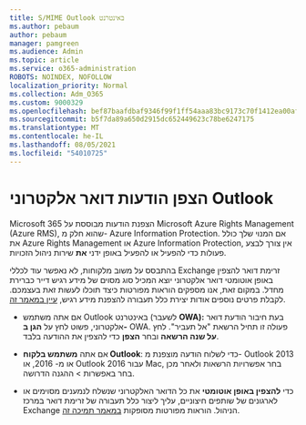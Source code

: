 ```yaml
---
title: S/MIME Outlook באינטרנט
ms.author: pebaum
author: pebaum
manager: pamgreen
ms.audience: Admin
ms.topic: article
ms.service: o365-administration
ROBOTS: NOINDEX, NOFOLLOW
localization_priority: Normal
ms.collection: Adm_O365
ms.custom: 9000329
ms.openlocfilehash: bef87baafdbaf9346f99f1ff54aaa83bc9173c70f1412ea00afb717c15a8014c
ms.sourcegitcommit: b5f7da89a650d2915dc652449623c78be6247175
ms.translationtype: MT
ms.contentlocale: he-IL
ms.lasthandoff: 08/05/2021
ms.locfileid: "54010725"
---
```

# <a name="encrypt-email-messages-in-outlook"></a>הצפן הודעות דואר אלקטרוני Outlook

Microsoft 365 הצפנת הודעות מבוססת על Microsoft Azure Rights Management (Azure RMS), שהוא חלק מ- Azure Information Protection. אם המנוי שלך כולל את Azure Rights Management או Azure Information Protection, אין צורך לבצע פעולות כדי להפעיל או להפעיל באופן ידני **את** שירות ניהול הזכויות.

בהתבסס על משוב מלקוחות, לא נאפשר עוד לכללי Exchange זרימת דואר להצפין באופן אוטומטי דואר אלקטרוני יוצא המכיל סוג מסוים של מידע רגיש דייר כברירת מחדל. במקום זאת, אנו מספקים הוראות מפורטות כיצד תוכלו לעשות זאת בעצמכם. לקבלת פרטים נוספים אודות יצירת כלל תעבורה להצפנת מידע רגיש, [עיין במאמר זה](https://aka.ms/OmeEtr).

- אם אתה משתמש Outlook באינטרנט (לשעבר **OWA):** בעת חיבור הודעת דואר אלקטרוני, פשוט לחץ על **הגן ב-** OWA. פעולה זו תחיל הרשאת "אל תעביר". לחץ **על שנה הרשאה** ובחר **הצפן** כדי להצפין את ההודעה בלבד.

- אם אתה **משתמש בלקוח Outlook**: כדי לשלוח הודעה מוצפנת מ- Outlook 2013 או מ- 2016, או Outlook 2016 עבור Mac, בחר אפשרויות הרשאות ולאחר מכן בחר באפשרות  >  ההגנה הדרושה.

- כדי **להצפין באופן אוטומטי** את כל הדואר האלקטרוני שנשלח לנמענים מסוימים או לארגונים של שותפים חיצוניים, עליך ליצור כלל תעבורה של זרימת דואר במרכז Exchange הניהול. הוראות מפורטות מסופקות [במאמר תמיכה זה](https://docs.microsoft.com/microsoft-365/compliance/define-mail-flow-rules-to-encrypt-email#create-mail-flow-rules-to-encrypt-email-messages-with-the-new-ome-capabilities).

